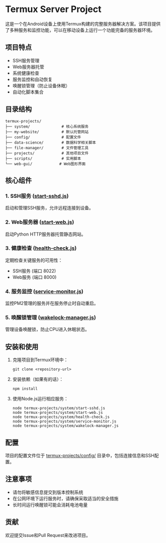 # Termux Server Project

这是一个在Android设备上使用Termux构建的完整服务器解决方案。该项目提供了多种服务和监控功能，可以在移动设备上运行一个功能完备的服务器环境。

## 项目特点

- SSH服务管理
- Web服务器托管
- 系统健康检查
- 服务监控和自动恢复
- 唤醒锁管理（防止设备休眠）
- 自动化脚本集合

## 目录结构

```
termux-projects/
├── system/              # 核心系统服务
├── my-website/          # 默认托管网站
├── config/              # 配置文件
├── data-science/        # 数据科学相关脚本
├── file-manager/        # 文件管理工具
├── projects/            # 其他项目文件
├── scripts/             # 实用脚本
└── web-gui/            # Web图形界面
```

## 核心组件

### 1. SSH服务 ([start-sshd.js](file:///e:/Termux%E5%A4%87%E4%BB%BD/termux-projects/start-sshd.js))
启动和管理SSH服务，允许远程连接到设备。

### 2. Web服务器 ([start-web.js](file:///e:/Termux%E5%A4%87%E4%BB%BD/termux-projects/start-web.js))
启动Python HTTP服务器托管静态网站。

### 3. 健康检查 ([health-check.js](file:///e:/Termux%E5%A4%87%E4%BB%BD/termux-projects/health-check.js))
定期检查关键服务的可用性：
- SSH服务 (端口 8022)
- Web服务 (端口 8000)

### 4. 服务监控 ([service-monitor.js](file:///e:/Termux%E5%A4%87%E4%BB%BD/termux-projects/service-monitor.js))
监控PM2管理的服务并在服务停止时自动重启。

### 5. 唤醒锁管理 ([wakelock-manager.js](file:///e:/Termux%E5%A4%87%E4%BB%BD/termux-projects/wakelock-manager.js))
管理设备唤醒锁，防止CPU进入休眠状态。

## 安装和使用

1. 克隆项目到Termux环境中：
   ```
   git clone <repository-url>
   ```

2. 安装依赖（如果有的话）：
   ```
   npm install
   ```

3. 使用Node.js运行相应服务：
   ```
   node termux-projects/system/start-sshd.js
   node termux-projects/system/start-web.js
   node termux-projects/system/health-check.js
   node termux-projects/system/service-monitor.js
   node termux-projects/system/wakelock-manager.js
   ```

## 配置

项目的配置文件位于 [termux-projects/config/](file:///e:/Termux%E5%A4%87%E4%BB%BD/termux-projects/config/) 目录中，包括连接信息和SSH配置。

## 注意事项

- 请勿将敏感信息提交到版本控制系统
- 在公网环境下运行服务时，请确保采取适当的安全措施
- 长时间运行唤醒锁可能会消耗电池电量

## 贡献

欢迎提交Issue和Pull Request来改进项目。